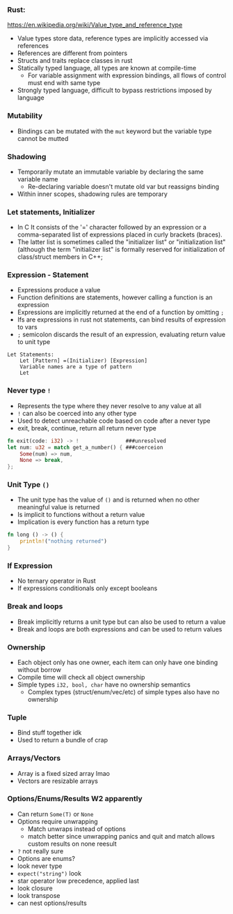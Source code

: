 ### Rust: 
https://en.wikipedia.org/wiki/Value_type_and_reference_type
- Value types store data, reference types are implicitly accessed via references 
- References are different from pointers 
- Structs and traits replace classes in rust 
- Statically typed language, all types are known at compile-time
	- For variable assignment with expression bindings, all flows of control must end with same type
- Strongly typed language,  difficult to bypass restrictions imposed by language 

### Mutability
- Bindings can be mutated with the `mut` keyword but the variable type cannot be mutted

### Shadowing 
- Temporarily mutate an immutable variable by declaring the same variable name
	- Re-declaring variable doesn't mutate old var but reassigns binding 
- Within inner scopes, shadowing rules are temporary

### Let statements, Initializer
- In C It consists of the '=' character followed by an expression or a comma-separated list of expressions placed in curly brackets (braces). 
- The latter list is sometimes called the "initializer list" or "initialization list" (although the term "initializer list" is formally reserved for initialization of class/struct members in C++; 

### Expression - Statement 
- Expressions produce a value 
- Function definitions are statements, however calling a function is an expression
- Expressions are implicitly returned at the end of a function by omitting `;` 
- Ifs are expressions in rust not statements, can bind results of expression to vars 
- `;` semicolon discards the result of an expression, evaluating return value to unit type 
```
Let Statements:
	Let [Pattern] =(Initializer) [Expression]
	Variable names are a type of pattern
	Let 
```

### Never type `!`
- Represents the type where they never resolve to any value at all
- `!`  can also be coerced into any other type
-  Used to detect unreachable code based on code after a never type
- exit, break, continue, return all return never type
```Rust 
fn exit(code: i32) -> !               ###unresolved
let num: u32 = match get_a_number() { ###coerceion
    Some(num) => num,
    None => break,
};
```

### Unit Type `()`
- The unit type has the value of `()`  and is returned when no other meaningful value is returned
- Is implicit to functions without a return value 
- Implication is every function has a return type
```Rust
fn long () -> () {
	println!("nothing returned")
}
```

### If Expression
- No ternary operator in Rust
- If expressions conditionals only except booleans 

### Break and loops 
- Break implicitly returns a unit type but can also be used to return a value
- Break and loops are both expressions and can be used to return values

### Ownership 
- Each object only has one owner, each item can only have one binding without borrow
- Compile time will check all object ownership
- Simple types `i32, bool, char` have no ownership semantics
	- Complex types (struct/enum/vec/etc) of simple types also have no ownership 

### Tuple 
- Bind stuff together idk 
- Used to return a bundle of crap 

### Arrays/Vectors
- Array is a fixed sized array lmao
- Vectors are resizable arrays

### Options/Enums/Results W2 apparently
- Can return `Some(T)` or `None`
- Options require unwrapping 
	- Match unwraps instead of options
	- match better since unwrapping panics and quit and match allows custom results on none reesult
- `?`  not really sure
- Options are enums?
- look never type
- `expect("string")` look
- star operator low precedence, applied last
- look closure
- look transpose
- can nest options/results